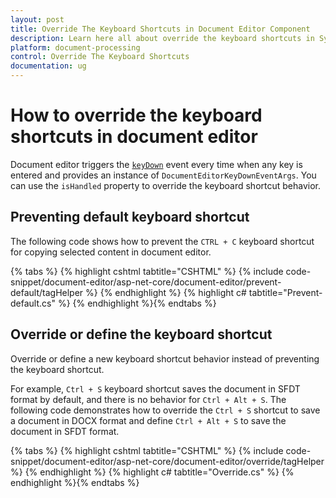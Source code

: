 ```yaml
---
layout: post
title: Override The Keyboard Shortcuts in Document Editor Component
description: Learn here all about override the keyboard shortcuts in Syncfusion Document Editor component of Syncfusion Essential JS 2 and more.
platform: document-processing
control: Override The Keyboard Shortcuts
documentation: ug
---
```



# How to override the keyboard shortcuts in document editor

Document editor triggers the [`keyDown`](https://help.syncfusion.com/cr/aspnetcore-js2/Syncfusion.EJ2.DocumentEditor.DocumentEditor.html#Syncfusion_EJ2_DocumentEditor_DocumentEditor_KeyDown) event every time when any key is entered and provides an instance of `DocumentEditorKeyDownEventArgs`. You can use the `isHandled` property to override the keyboard shortcut behavior.

## Preventing default keyboard shortcut

The following code shows how to prevent the `CTRL + C` keyboard shortcut for copying selected content in document editor.


{% tabs %}
{% highlight cshtml tabtitle="CSHTML" %}
{% include code-snippet/document-editor/asp-net-core/document-editor/prevent-default/tagHelper %}
{% endhighlight %}
{% highlight c# tabtitle="Prevent-default.cs" %}
{% endhighlight %}{% endtabs %}


## Override or define the keyboard shortcut

Override or define a new keyboard shortcut behavior instead of preventing the keyboard shortcut.

For example, `Ctrl + S` keyboard shortcut saves the document in SFDT format by default, and there is no behavior for `Ctrl + Alt + S`. The following code demonstrates how to override the `Ctrl + S` shortcut to save a document in DOCX format and define `Ctrl + Alt + S` to save the document in SFDT format.


{% tabs %}
{% highlight cshtml tabtitle="CSHTML" %}
{% include code-snippet/document-editor/asp-net-core/document-editor/override/tagHelper %}
{% endhighlight %}
{% highlight c# tabtitle="Override.cs" %}
{% endhighlight %}{% endtabs %}

